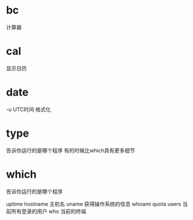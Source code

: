 # bc #
计算器

# cal #
显示日历

# date #
-u UTC时间
格式化


# type #
告诉你运行的是哪个程序
有的时候比which具有更多细节

# which #
告诉你运行的是哪个程序

uptime
hostname 主机名
uname 获得操作系统的信息
whoami
quota
users 当前所有登录的用户
who 当前的终端

